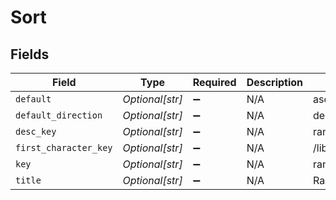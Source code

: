 # Sort


## Fields

| Field                              | Type                               | Required                           | Description                        | Example                            |
| ---------------------------------- | ---------------------------------- | ---------------------------------- | ---------------------------------- | ---------------------------------- |
| `default`                          | *Optional[str]*                    | :heavy_minus_sign:                 | N/A                                | asc                                |
| `default_direction`                | *Optional[str]*                    | :heavy_minus_sign:                 | N/A                                | desc                               |
| `desc_key`                         | *Optional[str]*                    | :heavy_minus_sign:                 | N/A                                | random:desc                        |
| `first_character_key`              | *Optional[str]*                    | :heavy_minus_sign:                 | N/A                                | /library/sections/1/firstCharacter |
| `key`                              | *Optional[str]*                    | :heavy_minus_sign:                 | N/A                                | random                             |
| `title`                            | *Optional[str]*                    | :heavy_minus_sign:                 | N/A                                | Randomly                           |
